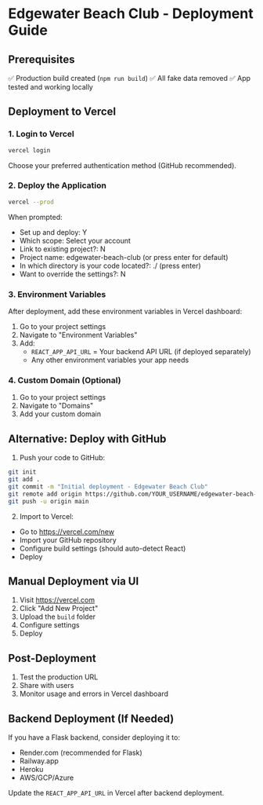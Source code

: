 # Edgewater Beach Club - Deployment Guide

## Prerequisites
✅ Production build created (`npm run build`)
✅ All fake data removed
✅ App tested and working locally

## Deployment to Vercel

### 1. Login to Vercel
```bash
vercel login
```
Choose your preferred authentication method (GitHub recommended).

### 2. Deploy the Application
```bash
vercel --prod
```

When prompted:
- Set up and deploy: Y
- Which scope: Select your account
- Link to existing project?: N
- Project name: edgewater-beach-club (or press enter for default)
- In which directory is your code located?: ./ (press enter)
- Want to override the settings?: N

### 3. Environment Variables
After deployment, add these environment variables in Vercel dashboard:
1. Go to your project settings
2. Navigate to "Environment Variables"
3. Add:
   - `REACT_APP_API_URL` = Your backend API URL (if deployed separately)
   - Any other environment variables your app needs

### 4. Custom Domain (Optional)
1. Go to your project settings
2. Navigate to "Domains"
3. Add your custom domain

## Alternative: Deploy with GitHub

1. Push your code to GitHub:
```bash
git init
git add .
git commit -m "Initial deployment - Edgewater Beach Club"
git remote add origin https://github.com/YOUR_USERNAME/edgewater-beach-club.git
git push -u origin main
```

2. Import to Vercel:
- Go to https://vercel.com/new
- Import your GitHub repository
- Configure build settings (should auto-detect React)
- Deploy

## Manual Deployment via UI

1. Visit https://vercel.com
2. Click "Add New Project"
3. Upload the `build` folder
4. Configure settings
5. Deploy

## Post-Deployment

1. Test the production URL
2. Share with users
3. Monitor usage and errors in Vercel dashboard

## Backend Deployment (If Needed)

If you have a Flask backend, consider deploying it to:
- Render.com (recommended for Flask)
- Railway.app
- Heroku
- AWS/GCP/Azure

Update the `REACT_APP_API_URL` in Vercel after backend deployment.